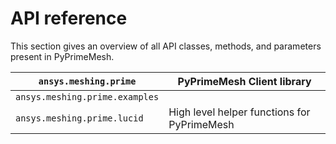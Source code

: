 
# API reference

This section gives an overview of all API classes, methods, and parameters present in PyPrimeMesh.

| `ansys.meshing.prime`          | PyPrimeMesh Client library                  |
|--------------------------------|---------------------------------------------|
| `ansys.meshing.prime.examples` |                                             |
| `ansys.meshing.prime.lucid`    | High level helper functions for PyPrimeMesh |
